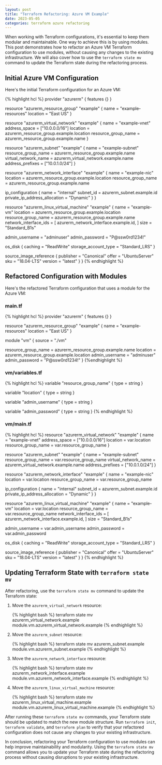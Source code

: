 ```yaml
---
layout: post
title: "Terraform Refactoring: Azure VM Example"
date: 2023-05-05
categories: terraform azure refactoring
---
```


When working with Terraform configurations, it's essential to keep them modular and maintainable. One way to achieve this is by using modules. This post demonstrates how to refactor an Azure VM Terraform configuration to use modules, without causing any changes to the existing infrastructure. We will also cover how to use the `terraform state mv` command to update the Terraform state during the refactoring process.

## Initial Azure VM Configuration

Here's the initial Terraform configuration for an Azure VM:

{% highlight hcl %}
provider "azurerm" {
features {}
}

resource "azurerm_resource_group" "example" {
name = "example-resources"
location = "East US"
}

resource "azurerm_virtual_network" "example" {
name = "example-vnet"
address_space = ["10.0.0.0/16"]
location = azurerm_resource_group.example.location
resource_group_name = azurerm_resource_group.example.name
}

resource "azurerm_subnet" "example" {
name = "example-subnet"
resource_group_name = azurerm_resource_group.example.name
virtual_network_name = azurerm_virtual_network.example.name
address_prefixes = ["10.0.1.0/24"]
}

resource "azurerm_network_interface" "example" {
name = "example-nic"
location = azurerm_resource_group.example.location
resource_group_name = azurerm_resource_group.example.name

ip_configuration {
name = "internal"
subnet_id = azurerm_subnet.example.id
private_ip_address_allocation = "Dynamic"
}
}

resource "azurerm_linux_virtual_machine" "example" {
name = "example-vm"
location = azurerm_resource_group.example.location
resource_group_name = azurerm_resource_group.example.name
network_interface_ids = [
azurerm_network_interface.example.id,
]
size = "Standard_B1s"

admin_username = "adminuser"
admin_password = "P@ssw0rd1234!"

os_disk {
caching = "ReadWrite"
storage_account_type = "Standard_LRS"
}

source_image_reference {
publisher = "Canonical"
offer = "UbuntuServer"
sku = "18.04-LTS"
version = "latest"
}
}
{% endhighlight %}

## Refactored Configuration with Modules

Here's the refactored Terraform configuration that uses a module for the Azure VM:

### main.tf

{% highlight hcl %}
provider "azurerm" {
features {}
}

resource "azurerm_resource_group" "example" {
name = "example-resources"
location = "East US"
}

module "vm" {
source = "./vm"

resource_group_name = azurerm_resource_group.example.name
location = azurerm_resource_group.example.location
admin_username = "adminuser"
admin_password = "P@ssw0rd1234!"
}
{%endhighlight %}

### vm/variables.tf

{% highlight hcl %}
variable "resource_group_name" {
type = string
}

variable "location" {
type = string
}

variable "admin_username" {
type = string
}

variable "admin_password" {
type = string
}
{% endhighlight %}

### vm/main.tf

{% highlight hcl %}
resource "azurerm_virtual_network" "example" {
name = "example-vnet"
address_space = ["10.0.0.0/16"]
location = var.location
resource_group_name = var.resource_group_name
}

resource "azurerm_subnet" "example" {
name = "example-subnet"
resource_group_name = var.resource_group_name
virtual_network_name = azurerm_virtual_network.example.name
address_prefixes = ["10.0.1.0/24"]
}

resource "azurerm_network_interface" "example" {
name = "example-nic"
location = var.location
resource_group_name = var.resource_group_name

ip_configuration {
name = "internal"
subnet_id = azurerm_subnet.example.id
private_ip_address_allocation = "Dynamic"
}
}

resource "azurerm_linux_virtual_machine" "example" {
name = "example-vm"
location = var.location
resource_group_name = var.resource_group_name
network_interface_ids = [
azurerm_network_interface.example.id,
]
size = "Standard_B1s"

admin_username = var.admin_username
admin_password = var.admin_password

os_disk {
caching = "ReadWrite"
storage_account_type = "Standard_LRS"
}

source_image_reference {
publisher = "Canonical"
offer = "UbuntuServer"
sku = "18.04-LTS"
version = "latest"
}
}
{% endhighlight %}

## Updating Terraform State with `terraform state mv`

After refactoring, use the `terraform state mv` command to update the Terraform state:

1. Move the `azurerm_virtual_network` resource:

   {% highlight bash %}
   terraform state mv azurerm_virtual_network.example module.vm.azurerm_virtual_network.example
   {% endhighlight %}

2. Move the `azurerm_subnet` resource:

   {% highlight bash %}
   terraform state mv azurerm_subnet.example module.vm.azurerm_subnet.example
   {% endhighlight %}

3. Move the `azurerm_network_interface` resource:

   {% highlight bash %}
   terraform state mv azurerm_network_interface.example module.vm.azurerm_network_interface.example
   {% endhighlight %}

4. Move the `azurerm_linux_virtual_machine` resource:

   {% highlight bash %}
   terraform state mv azurerm_linux_virtual_machine.example module.vm.azurerm_linux_virtual_machine.example
   {% endhighlight %}

After running these `terraform state mv` commands, your Terraform state should be updated to match the new module structure. Run `terraform init`, `terraform validate`, and `terraform plan` to verify that your refactored configuration does not cause any changes to your existing infrastructure.

In conclusion, refactoring your Terraform configuration to use modules can help improve maintainability and modularity. Using the `terraform state mv` command allows you to update your Terraform state during the refactoring process without causing disruptions to your existing infrastructure.
